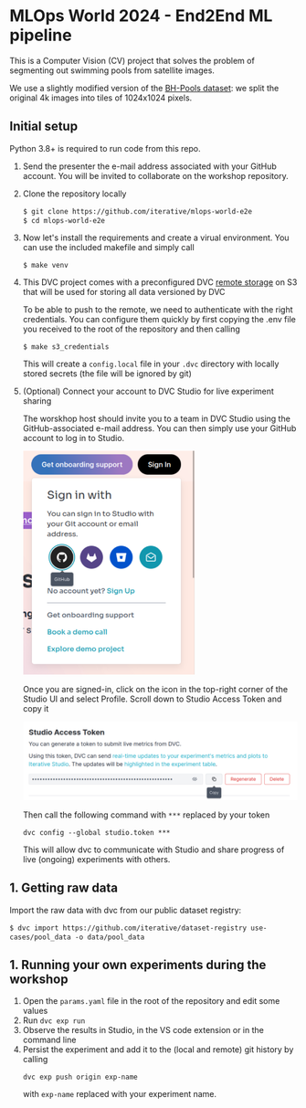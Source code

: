 # MLOps World 2024 - End2End ML pipeline

This is a Computer Vision (CV) project that solves the problem of segmenting out 
swimming pools from satellite images. 

We use a slightly modified version of the [BH-Pools dataset](http://patreo.dcc.ufmg.br/2020/07/29/bh-pools-watertanks-datasets/):
we split the original 4k images into tiles of 1024x1024 pixels.


## Initial setup

Python 3.8+ is required to run code from this repo.


1. Send the presenter the e-mail address associated with your GitHub account. You will be invited to collaborate on the workshop repository.
1. Clone the repository locally

    ```console
    $ git clone https://github.com/iterative/mlops-world-e2e
    $ cd mlops-world-e2e
    ```

1. Now let's install the requirements and create a virual environment. You can use the included makefile and simply call

    ```console
    $ make venv
    ```

1. This DVC project comes with a preconfigured DVC
[remote storage](https://dvc.org/doc/commands-reference/remote) on S3 that will be used for storing all data versioned by DVC

    To be able to push to the remote, we need to authenticate with the right credentials. You can configure them quickly
    by first copying the .env file you received to the root of the repository and then calling

    ```console
    $ make s3_credentials
    ```

    This will create a `config.local` file in your `.dvc` directory with locally stored secrets (the file will be ignored by git) 

1. (Optional) Connect your account to DVC Studio for live experiment sharing

    The worskhop host should invite you to a team in DVC Studio using the GitHub-associated e-mail address. You can then simply use your GitHub account to log in to Studio.

    <img src="sign-in-studio.png" width="300">


    Once you are signed-in, click on the icon in the top-right corner of the Studio UI and select Profile. Scroll down to Studio Access Token and copy it 

    <img src="studio-token.png" width="500">


    Then call the following command with `***` replaced by your token
    ```console
    dvc config --global studio.token ***
    ```
    This will allow dvc to communicate with Studio and share progress of live (ongoing) experiments with others.

## 1. Getting raw data

Import the raw data with dvc from our public dataset registry:

```console
$ dvc import https://github.com/iterative/dataset-registry use-cases/pool_data -o data/pool_data
```

## 1. Running your own experiments during the workshop

1. Open the `params.yaml` file in the root of the repository and edit some values
1. Run `dvc exp run`
1. Observe the results in Studio, in the VS code extension or in the command line
1. Persist the experiment and add it to the (local and remote) git history by calling
    ```console
    dvc exp push origin exp-name
    ```
    with `exp-name` replaced with your experiment name.
